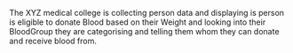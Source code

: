 The XYZ medical college is collecting person data and displaying is person is eligible to donate Blood based
on their Weight and looking into their BloodGroup they are categorising and telling them whom they can donate
and receive blood from.